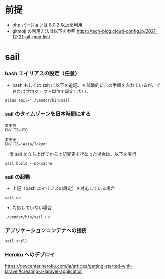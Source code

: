 # 前提

-   php バージョンは 8.0.2 以上を利用
-   gitmoji の利用方法は以下を参照
    https://tech-blog.cloud-config.jp/2021-12-21-git-moji-list/

# sail

### bash エイリアスの設定（任意）

-   bash もしくは zsh に以下を追記。
    ※ 試験的にこの手順を入れているが、できればプロジェクト単位で設定したい。

```
alias sail='./vendor/bin/sail'
```

### sail のタイムゾーンを日本時間にする

```
変更前
ENV TZ=UTC

変更後
ENV TZ='Asia/Tokyo'
```

一度 sail を立ち上げてから上記変更を行なった場合は、以下を実行

```
sail build --no-cache
```

### sail の起動

-   上記（bash エイリアスの設定）を対応している場合

```
sail up
```

-   対応していない場合

```
./vendor/bin/sail up
```

### アプリケーションコンテナへの接続

```
sail shell
```

### Heroku へのデプロイ

https://devcenter.heroku.com/ja/articles/getting-started-with-laravel#creating-a-laravel-application
